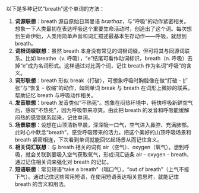 以下是多种记忆“breath”这个单词的方法：
1. **词源联想**：breath 源自原始日耳曼语 *bræthaz*，与“呼吸”的动作紧密相关。想象一下人类最初在表达呼吸这个重要生命活动时，创造出了这个词。每次想到生命伊始，人类用简单声音和词汇描述最基本生存动作——呼吸，就想到 breath。
2. **词根词缀联想**：虽然 breath 本身没有常见的词根词缀，但可将其与同源词联系。比如 breathe（v. 呼吸），“e”结尾可看作动词标识，breath（n. 呼吸）去掉“e”成为名词形式。这样通过对比两个词，记住 breath 作为名词“呼吸”的含义。
3. **词形联想**：breath 形似 break（打破），可想象呼吸时胸腔像在做“打破 - 扩张”与“恢复 - 收缩”的动作，如同单词 break 与 breath 在词形上微妙的联系，帮助记忆 breath 与呼吸动作相关。
4. **发音联想**：breath 发音类似“不热死”。想象在闷热环境中，畅快呼吸新鲜空气后，感叹“不热死”，因为呼吸带来凉爽。由此把 breath 的发音和呼吸能缓解闷热的感受联系起来，记住单词。
5. **场景联想**：设想在山顶清新早晨，深深吸一口气，空气进入鼻腔、充满肺部。此时心中默念“breath”，感受呼吸带来的活力。把这个美好的山顶呼吸场景和 breath 紧密相连，下次看到单词就能回忆起场景从而记住含义。
6. **相关词汇联想**：与 breath 相关的词有 air（空气）、oxygen（氧气）。想到呼吸，就会关联到要吸入空气获取氧气，形成词汇链条 air - oxygen - breath，通过记住相关词来强化对 breath 的记忆。
7. **短语联想**：常见短语“take a breath”（喘口气），“out of breath”（上气不接下气）。通过记住这些常用短语，在使用短语表达相关意思时，就能记住 breath 的含义和用法。 